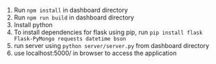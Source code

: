 1. Run `npm install` in dashboard directory
2. Run `npm run build` in dashboard directory
3. Install python
4. To install dependencies for flask using pip, run `pip install flask Flask-PyMongo requests datetime bson`
5. run server using `python server/server.py` from dashboard directory
6. use localhost:5000/ in browser to access the application